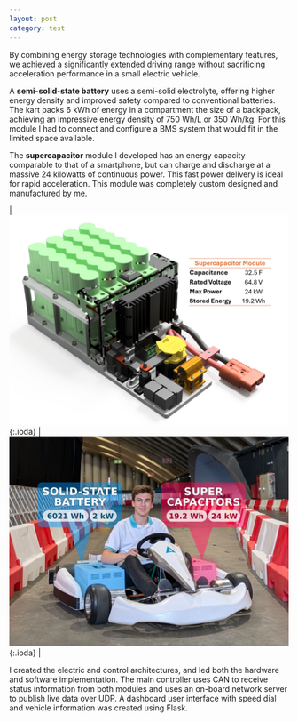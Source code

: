 ```yaml
---
layout: post
category: test
---
```


By combining energy storage technologies with complementary features, we achieved a significantly extended driving range without sacrificing acceleration performance in a small electric vehicle.
 
A **semi-solid-state battery** uses a semi-solid electrolyte, offering higher energy density and improved safety compared to conventional batteries. The kart packs 6 kWh of energy in a compartment the size of a backpack, achieving an impressive energy density of 750 Wh/L or 350 Wh/kg. For this module I had to connect and configure a BMS system that would fit in the limited space available.
 
The **supercapacitor** module I developed has an energy capacity comparable to that of a smartphone, but can charge and discharge at a massive 24 kilowatts of continuous power. This fast power delivery is ideal for rapid acceleration. This module was completely custom designed and manufactured by me.

| ![kart](/assets/img/projects/hybrid-kart/kart2.jpeg){:.ioda} | ![kart](/assets/img/projects/hybrid-kart/kart1.jpeg){:.ioda} |

I created the electric and control architectures, and led both the hardware and software implementation. The main controller uses CAN to receive status information from both modules and uses an on-board network server to publish live data over UDP. A dashboard user interface with speed dial and vehicle information was created using Flask.

